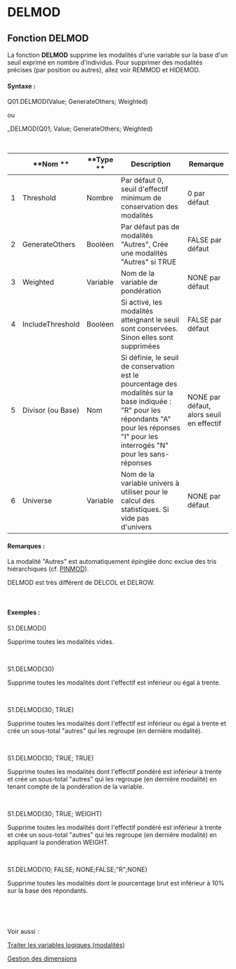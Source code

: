 # DELMOD

## Fonction DELMOD

La fonction **DELMOD** supprime les modalités d'une variable sur la base d'un seuil exprimé en nombre d'individus. Pour supprimer des modalités précises (par position ou autres), allez voir REMMOD et HIDEMOD.

#### Syntaxe :&nbsp;

Q01.DELMOD(Value; GenerateOthers; Weighted)

ou

\_DELMOD(Q01; Value; GenerateOthers; Weighted)

&nbsp;

| &nbsp; | **Nom ** | **Type ** | **Description** | **Remarque** |
| --- | --- | --- | --- | --- |
| &#49; | Threshold | Nombre | Par défaut 0, seuil d'effectif minimum de conservation des modalités | &#48; par défaut |
| &#50; | GenerateOthers | Booléen | Par défaut pas de modalités "Autres", Crée une modalités "Autres" si TRUE | FALSE par défaut |
| &#51; | Weighted | Variable | Nom de la variable de pondération | NONE par défaut |
| &#52; | IncludeThreshold | Booléen | Si activé, les modalités atteignant le seuil sont conservées. Sinon elles sont supprimées&nbsp; | FALSE par défaut |
| &#53; | Divisor (ou Base) | Nom | Si définie, le seuil de conservation est le pourcentage des modalités sur la base indiquée :&nbsp; "R" pour les répondants "A" pour les réponses "I" pour les interrogés "N" pour les sans-réponses | NONE par défaut, alors seuil en effectif |
| &#54; | Universe | Variable | Nom de la variable univers à utiliser pour le calcul des statistiques. Si vide pas d'univers | NONE par défaut |


#### Remarques :

La modalité "Autres" est automatiquement épinglée donc exclue des tris hiérarchiques (cf. [PINMOD](<PINMOD.md>)).&nbsp;

DELMOD est très différent de DELCOL et DELROW.

&nbsp;

#### Exemples :

S1.DELMOD()

Supprime toutes les modalités vides.

&nbsp;

S1.DELMOD(30)

Supprime toutes les modalités dont l'effectif est inférieur ou égal à trente.

&nbsp;

S1.DELMOD(30; TRUE)

Supprime toutes les modalités dont l'effectif est inférieur ou égal à trente et crée un sous-total "autres" qui les regroupe (en dernière modalité).

&nbsp;

S1.DELMOD(30; TRUE; TRUE)

Supprime toutes les modalités dont l'effectif pondéré est inférieur à trente et crée un sous-total "autres" qui les regroupe (en dernière modalité) en tenant compte de la pondération de la variable.

&nbsp;

S1.DELMOD(30; TRUE; WEIGHT)

Supprime toutes les modalités dont l'effectif pondéré est inférieur à trente et crée un sous-total "autres" qui les regroupe (en dernière modalité) en appliquant la pondération WEIGHT.

&nbsp;

S1.DELMOD(10; FALSE; NONE;FALSE;"R";NONE)

Supprime toutes les modalités dont le pourcentage brut est inférieur à 10% sur la base des répondants.

&nbsp;

&nbsp;

Voir aussi :&nbsp;

[Traiter les variables logiques (modalités)](<Traiterlesvariableslogiquesmoda1.md>)

[Gestion des dimensions](<Gererlesdimensionsdesvariables1.md>)
